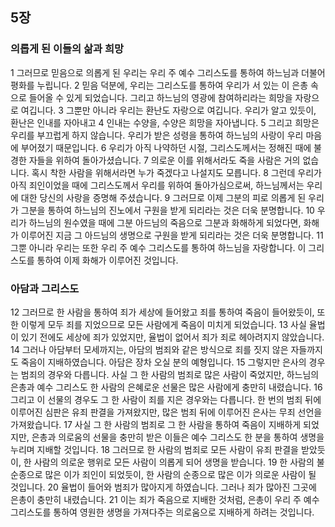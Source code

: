## 5장
### 의롭게 된 이들의 삶과 희망
1 그러므로 믿음으로 의롭게 된 우리는 우리 주 예수 그리스도를 통하여 하느님과 더불어 평화를 누립니다.
2 믿음 덕분에, 우리는 그리스도를 통하여 우리가 서 있는 이 은총 속으로 들어올 수 있게 되었습니다. 그리고 하느님의 영광에 참여하리라는 희망을 자랑으로 여깁니다.
3 그뿐만 아니라 우리는 환난도 자랑으로 여깁니다. 우리가 알고 있듯이, 환난은 인내를 자아내고
4 인내는 수양을, 수양은 희망을 자아냅니다.
5 그리고 희망은 우리를 부끄럽게 하지 않습니다. 우리가 받은 성령을 통하여 하느님의 사랑이 우리 마음에 부어졌기 때문입니다.
6 우리가 아직 나약하던 시절, 그리스도께서는 정해진 때에 불경한 자들을 위하여 돌아가셨습니다.
7 의로운 이를 위해서라도 죽을 사람은 거의 없습니다. 혹시 착한 사람을 위해서라면 누가 죽겠다고 나설지도 모릅니다.
8 그런데 우리가 아직 죄인이었을 때에 그리스도께서 우리를 위하여 돌아가심으로써, 하느님께서는 우리에 대한 당신의 사랑을 증명해 주셨습니다.
9 그러므로 이제 그분의 피로 의롭게 된 우리가 그분을 통하여 하느님의 진노에서 구원을 받게 되리라는 것은 더욱 분명합니다.
10 우리가 하느님의 원수였을 때에 그분 아드님의 죽음으로 그분과 화해하게 되었다면, 화해가 이루어진 지금 그 아드님의 생명으로 구원을 받게 되리라는 것은 더욱 분명합니다.
11 그뿐 아니라 우리는 또한 우리 주 예수 그리스도를 통하여 하느님을 자랑합니다. 이 그리스도를 통하여 이제 화해가 이루어진 것입니다.
### 아담과 그리스도
12 그러므로 한 사람을 통하여 죄가 세상에 들어왔고 죄를 통하여 죽음이 들어왔듯이, 또한 이렇게 모두 죄를 지었으므로 모든 사람에게 죽음이 미치게 되었습니다.
13 사실 율법이 있기 전에도 세상에 죄가 있었지만, 율법이 없어서 죄가 죄로 헤아려지지 않았습니다.
14 그러나 아담부터 모세까지는, 아담의 범죄와 같은 방식으로 죄를 짓지 않은 자들까지도 죽음이 지배하였습니다. 아담은 장차 오실 분의 예형입니다.
15 그렇지만 은사의 경우는 범죄의 경우와 다릅니다. 사실 그 한 사람의 범죄로 많은 사람이 죽었지만, 하느님의 은총과 예수 그리스도 한 사람의 은혜로운 선물은 많은 사람에게 충만히 내렸습니다.
16 그리고 이 선물의 경우도 그 한 사람이 죄를 지은 경우와는 다릅니다. 한 번의 범죄 뒤에 이루어진 심판은 유죄 판결을 가져왔지만, 많은 범죄 뒤에 이루어진 은사는 무죄 선언을 가져왔습니다.
17 사실 그 한 사람의 범죄로 그 한 사람을 통하여 죽음이 지배하게 되었지만, 은총과 의로움의 선물을 충만히 받은 이들은 예수 그리스도 한 분을 통하여 생명을 누리며 지배할 것입니다.
18 그러므로 한 사람의 범죄로 모든 사람이 유죄 판결을 받았듯이, 한 사람의 의로운 행위로 모든 사람이 의롭게 되어 생명을 받습니다.
19 한 사람의 불순종으로 많은 이가 죄인이 되었듯이, 한 사람의 순종으로 많은 이가 의로운 사람이 될 것입니다.
20 율법이 들어와 범죄가 많아지게 하였습니다. 그러나 죄가 많아진 그곳에 은총이 충만히 내렸습니다.
21 이는 죄가 죽음으로 지배한 것처럼, 은총이 우리 주 예수 그리스도를 통하여 영원한 생명을 가져다주는 의로움으로 지배하게 하려는 것입니다.
